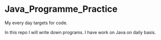 # Java_Programme_Practice
My every day targets for code.

In this repo I will write down programs. I have work on Java on daily basis.
